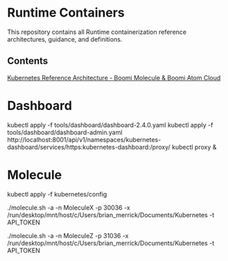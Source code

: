 # Runtime Containers
This repository contains all Runtime containerization reference architectures, guidance, and definitions.
## Contents

[Kubernetes Reference Architecture - Boomi Molecule & Boomi Atom Cloud](https://bitbucket.org/officialboomi/runtime-containers/src/master/kubernetes/)

# Dashboard
kubectl apply -f tools/dashboard/dashboard-2.4.0.yaml
kubectl apply -f tools/dashboard/dashboard-admin.yaml
http://localhost:8001/api/v1/namespaces/kubernetes-dashboard/services/https:kubernetes-dashboard:/proxy/
kubectl proxy &

# Molecule
kubectl apply -f kubernetes/config

./molecule.sh -a -n MoleculeX -p 30036 -x /run/desktop/mnt/host/c/Users/brian_merrick/Documents/Kubernetes -t API_TOKEN

./molecule.sh -a -n MoleculeZ -p 31036 -x /run/desktop/mnt/host/c/Users/brian_merrick/Documents/Kubernetes -t API_TOKEN